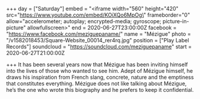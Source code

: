 +++
day = ["Saturday"]
embed = "<iframe width=\"560\" height=\"420\" src=\"https://www.youtube.com/embed/KOiXQo6MpOg\" frameborder=\"0\" allow=\"accelerometer; autoplay; encrypted-media; gyroscope; picture-in-picture\" allowfullscreen></iframe>"
end = 2020-06-27T23:00:00Z
facebook = "https://www.facebook.com/meziguepaname/"
name = "Mézigue"
photo = "/v1582018453/Square-Website_00014_rer4rq.jpg"
position = ["Play Label Records"]
soundcloud = "https://soundcloud.com/meziguepaname"
start = 2020-06-27T21:00:00Z

+++
It has been several years now that ​Mézigue has been inviting himself into the lives of those who wanted to see him. Adept of Mézigue himself, he draws his inspiration from French slang, concrete, nature and the emptiness that constitutes everything. Mézigue does not like talking about Mézigue, he’s the one who wrote this biography and he prefers to keep it confidential.